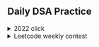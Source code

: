 ## Daily DSA Practice


<details><summary>2022 click </summary>
<p>



```python
print("WELCOME!")
```

</p>
  <details><summary>January</summary>   
    
    
    
  [Day 1 Balloon Burst](/2022/Jan/Solution312.java)<br>
  [Day 2 Pairs of Songs With Total Durations Divisible by 60](/2022/Jan/Solution1010.java)<br>
  [Day 3 Find the Town Judge](/2022/Jan/Solution997.java)<br>
  [Day 4 Complement of Base 10 Integer](/2022/Jan/Solution1009.java)<br>
  [Day 5 Palindrome Partitioning](/2022/Jan/Solution131.java)<br>
  [Day 6 Car Pooling](/2022/Jan/Solution1094.java)<br>
  [Day 7 Linked List Random Node](/2022/Jan/Solution382.java)<br>
  [Day 8 Cherry Pickup II](/2022/Jan/Solution1463.java)<br>
  [Day 9  Robot Bounded In Circle](/2022/Jan/Solution1041.java)<br>
  [Day 10 Add Binary](/2022/Jan/Solution67.java)<br>
  [Day 11 Sum of Root To Leaf Binary Numbers](/2022/Jan/Solution1022.java)<br>
  [Day 12 Insert into a Binary Search Tree](/2022/Jan/Solution701.java)<br>
  [Day 13 Minimum Number of Arrows to Burst Balloons](/2022/Jan/Solution452.java)<br>
  [Day 14 String to Integer (atoi)](/2022/Jan/Solution8.java)<br>
  [Day 15 Jump Game IV](/2022/Jan/Solution1345.java)<br>
  [Day 16 Maximize Distance to Closest Person](/2022/Jan/Solution849.java)<br>
  [Day 17 Word Pattern](/2022/Jan/Solution290.java)<br>
  [Day 18 Can Place Flowers](/2022/Jan/Solution605.java)<br>
  [Day 19 Linked List Cycle II](/2022/Jan/Solution142.javaa)<br>
  [Day 20 Koko Eating Bananas](/2022/Jan/Solution875.java)<br>
  [Day 21 Gas Station](/2022/Jan/Solution134.java)<br>
  [Day 22 Stone Game IV](/2022/Jan/Solution1510.java)<br>
  [Day 23 Sequential Digits](/2022/Jan/Solution1291.java)<br>
  [Day 24 Detect Capital](/2022/Jan/Solution520.java)<br>
  [Day 25 Valid Mountain Array](/2022/Jan/Solution941.java)<br>
  [Day 26 All Elements in Two Binary Search Trees](/2022/Jan/Solution1305.java)<br>
  [Day 27 Maximum XOR of Two Numbers in an Array](/2022/Jan/Solution421.java)<br>
  [Day 28 Design Add and Search Words Data Structure](/2022/Jan/Solution211.java)<br>
  [Day 29 Largest Rectangle in Histogram](/2022/Jan/Solution84.java)<br>
  [Day 30 Rotate Array](/2022/Jan/Solution189.java)<br>
  [Day 31 Richest Customer Wealth](/2022/Jan/Solution1672.java)<br>
  
 
  </details>
  
  
  
  <details><summary>February</summary>
    
    
    
    
    
    
    
   [Day 1 Best Time to Buy and Sell Stock](/2022/Feb/Solution121.java)<br>
    [Day 2 Find All Anagrams in a String](/2022/Feb/Solution438.java)<br>
    [Day 3 4Sum II](/2022/Feb/Solution454.java)<br>
    [Day 4 Contiguous Array](/2022/Feb/Solution525.java)<br>
    [Day 5 Merge k Sorted Lists](/2022/Feb/Solution23.java)<br>
    [Day 6 Remove Duplicates from Sorted Array II](/2022/Feb/Solution80.java)<br>
    [Day 7 Find the Difference](/2022/Feb/Solution389.java)<br>
    [Day 8 Add Digits](/2022/Feb/Solution258.java)<br>
    [Day 9 K-diff Pairs in an Array](/2022/Feb/Solution532.java)<br>
    [Day 10 Subarray Sum Equals K](/2022/Feb/Solution560.java)<br>
    [Day 11 Permutation in String](/2022/Feb/Solution567.java)<br>
    [Day 12 Word Ladder](/2022/Feb/Solution127.java)<br>
    [Day 13](/2022/Feb/Solution.java)<br>
    [Day 14](/2022/Feb/Solution.java)<br>
    [Day 15](/2022/Feb/Solution.java)<br>
    [Day 16](/2022/Feb/Solution.java)<br>
    [Day 17](/2022/Feb/Solution.java)<br>
    [Day 18](/2022/Feb/Solution.java)<br>
    [Day 19](/2022/Feb/Solution.java)<br>
    [Day 20](/2022/Feb/Solution.java)<br>
    [Day 21](/2022/Feb/Solution.java)<br>
    [Day 22](/2022/Feb/Solution.java)<br>
    [Day 23](/2022/Feb/Solution.java)<br>
    [Day 24](/2022/Feb/Solution.java)<br>
    [Day 25](/2022/Feb/Solution.java)<br>
    [Day 26](/2022/Feb/Solution.java)<br>
    [Day 27](/2022/Feb/Solution.java)<br>
    [Day 28](/2022/Feb/Solution.java)<br>
    
    
  </details>
  
  <details><summary>March</summary>  
    
    
    
  
  [Day 1 Counting Bits](/2022/March/Solution338.java)<br>
  [Day 2 Is Subsequence](/2022/March/Solution392.java)<br>
  [Day 3 Arithmetic Slices](/2022/March/Solution413.java)<br>
  [Day 4 Champagne Tower](/2022/March/Solution799.java)<br>
  [Day 5 Delete and Earn](/2022/March/Solution740.java)<br>
  [Day 6 Count All Valid Pickup and Delivery Options](/2022/March/Solution1359.java)<br>
  [Day 7 Merge Two Sorted Lists](/2022/March/Solution21.java)<br>
  [Day 8 Linked List Cycle](/2022/March/Solution141.java)<br>
  [Day 9 Remove Duplicates 2](/2022/March/Solution82.java)<br>
  [Day 10 Add Two Numbers](/2022/March/Solution2.java)<br>
  [Day 11 Rotate List](/2022/March/Solution61.java)<br>
  [Day 12 Copy List with Random Pointer](/2022/March/Solution138.java)<br>
  [Day 13 Valid Parenthesis](/2022/March/Solution20.java)<br>
  [Day 14 Simplify Path](/2022/March/Solution71.java)<br>
  [Day 15 Minimum Remove to Make Valid Parentheses](/2022/March/Solution1249.java)<br>
  [Day 15 Validate Stack Sequences](/2022/March/Solution946.java)<br>
 
  </details>
  
</details>
<details><summary>Leetcode weekly contest</summary>
  
  
  
  [Biweekly Contest 68](/Contests/biweek/biweekly68)<br>
  [Weekly Contest 273](/Contests/weekly/weekly273)<br>
  [Weekly Contest 274](/Contests/weekly/weekly274)<br>
  [Biweekly Contest 69](/Contests/biweek/biweekly68)<br>
  [Weekly Contest 275](/Contests/weekly/weekly273)<br>
  [Weekly Contest 276](/Contests/weekly/weekly274)<br>
  [Biweekly Contest 70](/Contests/biweek/biweekly68)<br>
  [Weekly Contest 277](/Contests/weekly/weekly273)<br>
  [Weekly Contest 278](/Contests/weekly/weekly274)<br>
  [Biweekly Contest 71](/Contests/biweek/biweekly68)<br>
  [Weekly Contest 279](/Contests/weekly/weekly273)<br>
  [Weekly Contest 280](/Contests/weekly/weekly274)<br>
  [Biweekly Contest 72](/Contests/biweek/biweekly68)<br>
  [Weekly Contest 281](/Contests/weekly/weekly273)<br>
  [Weekly Contest 282](/Contests/weekly/weekly274)<br>
  [Biweekly Contest 72](/Contests/biweek/biweekly68)<br>
  [Weekly Contest 283](/Contests/weekly/weekly273)<br>
  [Weekly Contest 284](/Contests/weekly/weekly274)<br>
  [Biweekly Contest 73](/Contests/biweek/biweekly68)<br>
  [Weekly Contest 285](/Contests/weekly/weekly273)<br>
  [Weekly Contest 286](/Contests/weekly/weekly274)<br>
  



</details>
